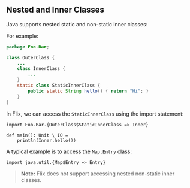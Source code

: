 ## Nested and Inner Classes

Java supports nested static and non-static inner classes:

For example:

```java
package Foo.Bar;

class OuterClass {
    ...
    class InnerClass {
        ...
    }
    static class StaticInnerClass {
        public static String hello() { return "Hi"; }
    }
}
```

In Flix, we can access the `StaticInnerClass` using the import statement:

```flix
import Foo.Bar.{OuterClass$StaticInnerClass => Inner}

def main(): Unit \ IO = 
    println(Inner.hello())
```

A typical example is to access the `Map.Entry` class:

```flix
import java.util.{Map$Entry => Entry}
```

> **Note:** Flix does not support accessing nested non-static inner classes.
